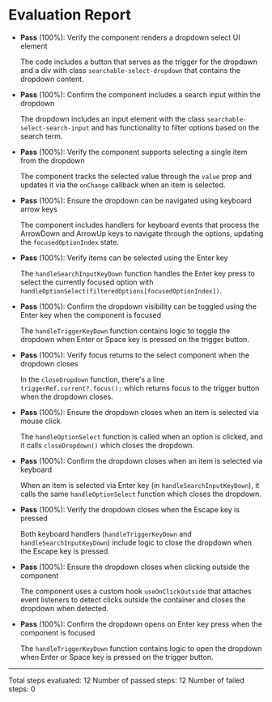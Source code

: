 # Evaluation Report

- **Pass** (100%): Verify the component renders a dropdown select UI element
  
  The code includes a button that serves as the trigger for the dropdown and a div with class `searchable-select-dropdown` that contains the dropdown content.

- **Pass** (100%): Confirm the component includes a search input within the dropdown
  
  The dropdown includes an input element with the class `searchable-select-search-input` and has functionality to filter options based on the search term.

- **Pass** (100%): Verify the component supports selecting a single item from the dropdown
  
  The component tracks the selected value through the `value` prop and updates it via the `onChange` callback when an item is selected.

- **Pass** (100%): Ensure the dropdown can be navigated using keyboard arrow keys
  
  The component includes handlers for keyboard events that process the ArrowDown and ArrowUp keys to navigate through the options, updating the `focusedOptionIndex` state.

- **Pass** (100%): Verify items can be selected using the Enter key
  
  The `handleSearchInputKeyDown` function handles the Enter key press to select the currently focused option with `handleOptionSelect(filteredOptions[focusedOptionIndex])`.

- **Pass** (100%): Confirm the dropdown visibility can be toggled using the Enter key when the component is focused
  
  The `handleTriggerKeyDown` function contains logic to toggle the dropdown when Enter or Space key is pressed on the trigger button.

- **Pass** (100%): Verify focus returns to the select component when the dropdown closes
  
  In the `closeDropdown` function, there's a line `triggerRef.current?.focus();` which returns focus to the trigger button when the dropdown closes.

- **Pass** (100%): Ensure the dropdown closes when an item is selected via mouse click
  
  The `handleOptionSelect` function is called when an option is clicked, and it calls `closeDropdown()` which closes the dropdown.

- **Pass** (100%): Confirm the dropdown closes when an item is selected via keyboard
  
  When an item is selected via Enter key (in `handleSearchInputKeyDown`), it calls the same `handleOptionSelect` function which closes the dropdown.

- **Pass** (100%): Verify the dropdown closes when the Escape key is pressed
  
  Both keyboard handlers (`handleTriggerKeyDown` and `handleSearchInputKeyDown`) include logic to close the dropdown when the Escape key is pressed.

- **Pass** (100%): Ensure the dropdown closes when clicking outside the component
  
  The component uses a custom hook `useOnClickOutside` that attaches event listeners to detect clicks outside the container and closes the dropdown when detected.

- **Pass** (100%): Confirm the dropdown opens on Enter key press when the component is focused
  
  The `handleTriggerKeyDown` function contains logic to open the dropdown when Enter or Space key is pressed on the trigger button.

---

Total steps evaluated: 12
Number of passed steps: 12
Number of failed steps: 0